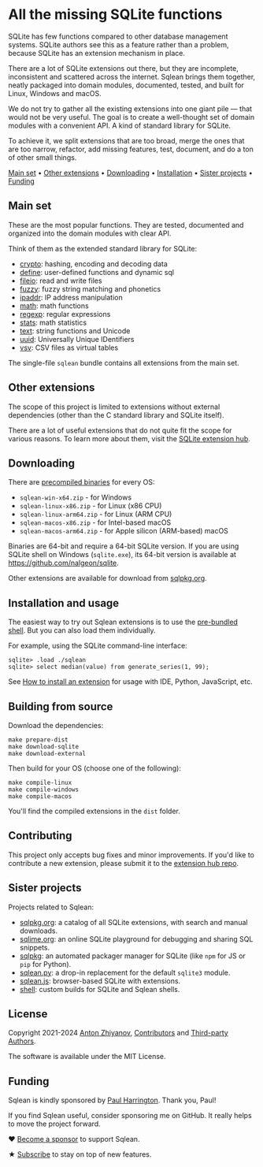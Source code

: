 # All the missing SQLite functions

SQLite has few functions compared to other database management systems. SQLite authors see this as a feature rather than a problem, because SQLite has an extension mechanism in place.

There are a lot of SQLite extensions out there, but they are incomplete, inconsistent and scattered across the internet. Sqlean brings them together, neatly packaged into domain modules, documented, tested, and built for Linux, Windows and macOS.

We do not try to gather all the existing extensions into one giant pile — that would not be very useful. The goal is to create a well-thought set of domain modules with a convenient API. A kind of standard library for SQLite.

To achieve it, we split extensions that are too broad, merge the ones that are too narrow, refactor, add missing features, test, document, and do a ton of other small things.

[Main set](#main-set) •
[Other extensions](#other-extensions) •
[Downloading](#downloading) •
[Installation](#installation-and-usage) •
[Sister projects](#sister-projects) •
[Funding](#funding)

## Main set

These are the most popular functions. They are tested, documented and organized into the domain modules with clear API.

Think of them as the extended standard library for SQLite:

-   [crypto](docs/crypto.md): hashing, encoding and decoding data
-   [define](docs/define.md): user-defined functions and dynamic sql
-   [fileio](docs/fileio.md): read and write files
-   [fuzzy](docs/fuzzy.md): fuzzy string matching and phonetics
-   [ipaddr](docs/ipaddr.md): IP address manipulation
-   [math](docs/math.md): math functions
-   [regexp](docs/regexp.md): regular expressions
-   [stats](docs/stats.md): math statistics
-   [text](docs/text.md): string functions and Unicode
-   [uuid](docs/uuid.md): Universally Unique IDentifiers
-   [vsv](docs/vsv.md): CSV files as virtual tables

The single-file `sqlean` bundle contains all extensions from the main set.

## Other extensions

The scope of this project is limited to extensions without external dependencies (other than the C standard library and SQLite itself).

There are a lot of useful extensions that do not quite fit the scope for various reasons. To learn more about them, visit the [SQLite extension hub](https://sqlpkg.org/).

## Downloading

There are [precompiled binaries](https://github.com/nalgeon/sqlean/releases/latest) for every OS:

-   `sqlean-win-x64.zip` - for Windows
-   `sqlean-linux-x86.zip` - for Linux (x86 CPU)
-   `sqlean-linux-arm64.zip` - for Linux (ARM CPU)
-   `sqlean-macos-x86.zip` - for Intel-based macOS
-   `sqlean-macos-arm64.zip` - for Apple silicon (ARM-based) macOS

Binaries are 64-bit and require a 64-bit SQLite version. If you are using SQLite shell on Windows (`sqlite.exe`), its 64-bit version is available at https://github.com/nalgeon/sqlite.

Other extensions are available for download from [sqlpkg.org](https://sqlpkg.org/).

## Installation and usage

The easiest way to try out Sqlean extensions is to use the [pre-bundled shell](docs/shell.md). But you can also load them individually.

For example, using the SQLite command-line interface:

```
sqlite> .load ./sqlean
sqlite> select median(value) from generate_series(1, 99);
```

See [How to install an extension](docs/install.md) for usage with IDE, Python, JavaScript, etc.

## Building from source

Download the dependencies:

```
make prepare-dist
make download-sqlite
make download-external
```

Then build for your OS (choose one of the following):

```
make compile-linux
make compile-windows
make compile-macos
```

You'll find the compiled extensions in the `dist` folder.

## Contributing

This project only accepts bug fixes and minor improvements. If you'd like to contribute a new extension, please submit it to the [extension hub repo](https://github.com/nalgeon/sqlpkg/).

## Sister projects

Projects related to Sqlean:

-   [sqlpkg.org](https://sqlpkg.org/): a catalog of all SQLite extensions, with search and manual downloads.
-   [sqlime.org](https://sqlime.org/): an online SQLite playground for debugging and sharing SQL snippets.
-   [sqlpkg](https://github.com/nalgeon/sqlpkg-cli): an automated packager manager for SQLite (like `npm` for JS or `pip` for Python).
-   [sqlean.py](https://github.com/nalgeon/sqlean.py): a drop-in replacement for the default `sqlite3` module.
-   [sqlean.js](https://github.com/nalgeon/sqlean.js): browser-based SQLite with extensions.
-   [shell](https://github.com/nalgeon/sqlite): custom builds for SQLite and Sqlean shells.

## License

Copyright 2021-2024 [Anton Zhiyanov](https://antonz.org/), [Contributors](https://github.com/nalgeon/sqlean/graphs/contributors) and [Third-party Authors](docs/third-party.md).

The software is available under the MIT License.

## Funding

Sqlean is kindly sponsored by [Paul Harrington](https://github.com/phrrngtn). Thank you, Paul!

If you find Sqlean useful, consider sponsoring me on GitHub. It really helps to move the project forward.

♥ [Become a sponsor](https://github.com/sponsors/nalgeon) to support Sqlean.

★ [Subscribe](https://antonz.org/subscribe/) to stay on top of new features.
